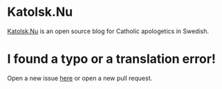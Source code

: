 # Katolsk.Nu

[Katolsk.Nu](https://katolsk.nu) is an open source blog for Catholic apologetics in Swedish.

# I found a typo or a translation error!

Open a new issue [here](https://github.com/KatolskNu/katolsk.nu/issues/new) or open a new pull request.


